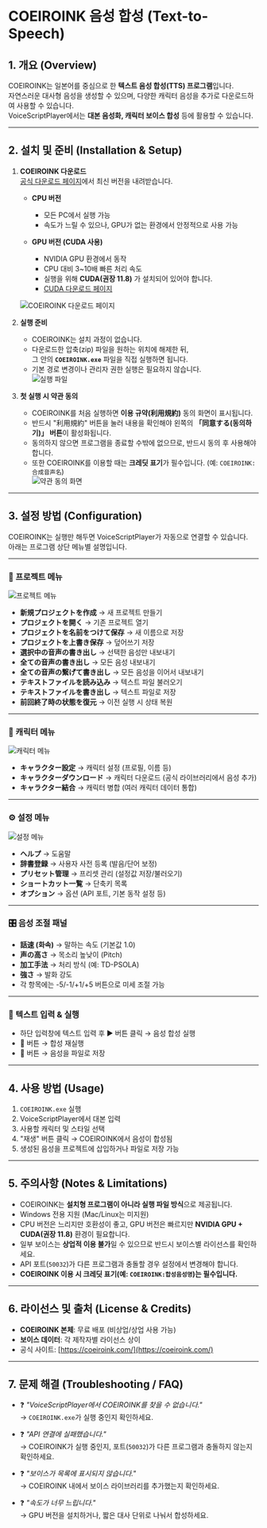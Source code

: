 # COEIROINK 음성 합성 (Text-to-Speech)

## 1. 개요 (Overview)
COEIROINK는 일본어를 중심으로 한 **텍스트 음성 합성(TTS) 프로그램**입니다.  
자연스러운 대사형 음성을 생성할 수 있으며, 다양한 캐릭터 음성을 추가로 다운로드하여 사용할 수 있습니다.  
VoiceScriptPlayer에서는 **대본 음성화, 캐릭터 보이스 합성** 등에 활용할 수 있습니다.  

---

## 2. 설치 및 준비 (Installation & Setup)
1. **COEIROINK 다운로드**  
   [공식 다운로드 페이지](https://coeiroink.com/download)에서 최신 버전을 내려받습니다.  

   - **CPU 버전**  
     - 모든 PC에서 실행 가능  
     - 속도가 느릴 수 있으나, GPU가 없는 환경에서 안정적으로 사용 가능  

   - **GPU 버전 (CUDA 사용)**  
     - NVIDIA GPU 환경에서 동작  
     - CPU 대비 3~10배 빠른 처리 속도  
     - 실행을 위해 **CUDA(권장 11.8)** 가 설치되어 있어야 합니다.  
     - [CUDA 다운로드 페이지](https://developer.nvidia.com/cuda-11-8-0-download-archive)  

   ![COEIROINK 다운로드 페이지](../images/coeiroink_download.png)

2. **실행 준비**  
   - COEIROINK는 설치 과정이 없습니다.  
   - 다운로드한 압축(zip) 파일을 원하는 위치에 해제한 뒤,  
     그 안의 **`COEIROINK.exe`** 파일을 직접 실행하면 됩니다.  
   - 기본 경로 변경이나 관리자 권한 실행은 필요하지 않습니다.  
   ![실행 파일](../images/coeiroink_exe.png)

3. **첫 실행 시 약관 동의**  
   - COEIROINK를 처음 실행하면 **이용 규약(利用規約)** 동의 화면이 표시됩니다.  
   - 반드시 "利用規約" 버튼을 눌러 내용을 확인해야 왼쪽의 **「同意する(동의하기)」 버튼**이 활성화됩니다.  
   - 동의하지 않으면 프로그램을 종료할 수밖에 없으므로, 반드시 동의 후 사용해야 합니다.  
   - 또한 COEIROINK를 이용할 때는 **크레딧 표기**가 필수입니다. (예: `COEIROINK:合成音声名`)  
   ![약관 동의 화면](../images/install.png)

---

## 3. 설정 방법 (Configuration)
COEIROINK는 실행만 해두면 VoiceScriptPlayer가 자동으로 연결할 수 있습니다.  
아래는 프로그램 상단 메뉴별 설명입니다.

---

### 📂 프로젝트 메뉴
![프로젝트 메뉴](../images/coeiroink_project.png)

- **新規プロジェクトを作成** → 새 프로젝트 만들기  
- **プロジェクトを開く** → 기존 프로젝트 열기  
- **プロジェクトを名前をつけて保存** → 새 이름으로 저장  
- **プロジェクトを上書き保存** → 덮어쓰기 저장  
- **選択中の音声の書き出し** → 선택한 음성만 내보내기  
- **全ての音声の書き出し** → 모든 음성 내보내기  
- **全ての音声の繋げて書き出し** → 모든 음성을 이어서 내보내기  
- **テキストファイルを読み込み** → 텍스트 파일 불러오기  
- **テキストファイルを書き出し** → 텍스트 파일로 저장  
- **前回終了時の状態を復元** → 이전 실행 시 상태 복원  

---

### 👤 캐릭터 메뉴
![캐릭터 메뉴](../images/coeiroink_character.png)

- **キャラクター設定** → 캐릭터 설정 (프로필, 이름 등)  
- **キャラクターダウンロード** → 캐릭터 다운로드 (공식 라이브러리에서 음성 추가)  
- **キャラクター結合** → 캐릭터 병합 (여러 캐릭터 데이터 통합)  

---

### ⚙️ 설정 메뉴
![설정 메뉴](../images/coeiroink_settings.png)

- **ヘルプ** → 도움말  
- **辞書登録** → 사용자 사전 등록 (발음/단어 보정)  
- **プリセット管理** → 프리셋 관리 (설정값 저장/불러오기)  
- **ショートカット一覧** → 단축키 목록  
- **オプション** → 옵션 (API 포트, 기본 동작 설정 등)  

---

### 🎛️ 음성 조절 패널
- **話速 (화속)** → 말하는 속도 (기본값 1.0)  
- **声の高さ** → 목소리 높낮이 (Pitch)  
- **加工手法** → 처리 방식 (예: TD-PSOLA)  
- **強さ** → 발화 강도  
- 각 항목에는 -5/-1/+1/+5 버튼으로 미세 조절 가능  

---

### 💬 텍스트 입력 & 실행
- 하단 입력창에 텍스트 입력 후 ▶ 버튼 클릭 → 음성 합성 실행  
- 🔄 버튼 → 합성 재실행  
- 💾 버튼 → 음성을 파일로 저장  

---

## 4. 사용 방법 (Usage)
1. `COEIROINK.exe` 실행  
2. VoiceScriptPlayer에서 대본 입력  
3. 사용할 캐릭터 및 스타일 선택  
4. "재생" 버튼 클릭 → COEIROINK에서 음성이 합성됨  
5. 생성된 음성을 프로젝트에 삽입하거나 파일로 저장 가능  

---

## 5. 주의사항 (Notes & Limitations)
- COEIROINK는 **설치형 프로그램이 아니라 실행 파일 방식**으로 제공됩니다.  
- Windows 전용 지원 (Mac/Linux는 미지원)  
- CPU 버전은 느리지만 호환성이 좋고, GPU 버전은 빠르지만 **NVIDIA GPU + CUDA(권장 11.8)** 환경이 필요합니다.  
- 일부 보이스는 **상업적 이용 불가**일 수 있으므로 반드시 보이스별 라이선스를 확인하세요.  
- API 포트(`50032`)가 다른 프로그램과 충돌할 경우 설정에서 변경해야 합니다.  
- **COEIROINK 이용 시 크레딧 표기(예: `COEIROINK:합성음성명`)는 필수입니다.**

---

## 6. 라이선스 및 출처 (License & Credits)
- **COEIROINK 본체**: 무료 배포 (비상업/상업 사용 가능)  
- **보이스 데이터**: 각 제작자별 라이선스 상이  
- 공식 사이트: [https://coeiroink.com/](https://coeiroink.com/)  

---

## 7. 문제 해결 (Troubleshooting / FAQ)
- ❓ *"VoiceScriptPlayer에서 COEIROINK를 찾을 수 없습니다."*  
  → `COEIROINK.exe`가 실행 중인지 확인하세요.  

- ❓ *"API 연결에 실패했습니다."*  
  → COEIROINK가 실행 중인지, 포트(`50032`)가 다른 프로그램과 충돌하지 않는지 확인하세요.  

- ❓ *"보이스가 목록에 표시되지 않습니다."*  
  → COEIROINK 내에서 보이스 라이브러리를 추가했는지 확인하세요.  

- ❓ *"속도가 너무 느립니다."*  
  → GPU 버전을 설치하거나, 짧은 대사 단위로 나눠서 합성하세요.  
